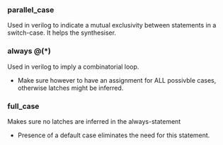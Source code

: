### parallel_case
Used in verilog to indicate a mutual exclusivity between statements in a switch-case. It helps the synthesiser.

### always @(*)
Used in verilog to imply a combinatorial loop.
- Make sure however to have an assignment for ALL possivble cases, otherwise latches might be inferred.

### full_case
Makes sure no latches are inferred in the always-statement
- Presence of a default case eliminates the need for this statement.
